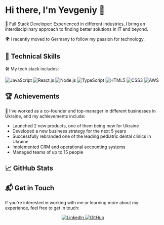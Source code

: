 # Hi there, I'm Yevgeniy 👋

🚀 Full Stack Developer: Experienced in different industries, I bring an interdisciplinary approach to finding better solutions in IT and beyond.

🌍 I recently moved to Germany to follow my passion for technology.

## 🚀 Technical Skills

🛠️ My tech stack includes:

![JavaScript](https://img.shields.io/badge/JavaScript-323330?style=for-the-badge&logo=javascript&logoColor=F7DF1E)
![React.js](https://img.shields.io/badge/React.js-20232A?style=for-the-badge&logo=react&logoColor=61DAFB)
![Node.js](https://img.shields.io/badge/Node.js-43853d?style=for-the-badge&logo=node.js&logoColor=white)
![TypeScript](https://img.shields.io/badge/TypeScript-007ACC?style=for-the-badge&logo=typescript&logoColor=white)
![HTML5](https://img.shields.io/badge/HTML5-E34F26?style=for-the-badge&logo=html5&logoColor=white)
![CSS3](https://img.shields.io/badge/CSS3-1572B6?style=for-the-badge&logo=css3&logoColor=white)
![AWS](https://img.shields.io/badge/AWS-232F3E?style=for-the-badge&logo=amazon-aws&logoColor=white)

## 🏆 Achievements

👥 I've worked as a co-founder and top-manager in different businesses in Ukraine, and my achievements include:
- Launched 2 new products, one of them being new for Ukraine
- Developed a new business strategy for the next 5 years
- Successfully rebranded one of the leading pediatric dental clinics in Ukraine
- Implemented CRM and operational accounting systems
- Managed teams of up to 15 people

## 📈 GitHub Stats


## 📬 Get in Touch

If you're interested in working with me or learning more about my experience, feel free to get in touch:


<div align="center">
  <a href="https://www.linkedin.com/in/yevgeniy-tolkachov/">
    <img alt="LinkedIn" src="https://img.shields.io/badge/LinkedIn-0077B5?style=for-the-badge&logo=linkedin&logoColor=white" />
  </a>
  <a href="https://github.com/yevgeniyT">
    <img alt="GitHub" src="https://img.shields.io/badge/GitHub-100000?style=for-the-badge&logo=github&logoColor=white" />
  </a>
</div>
